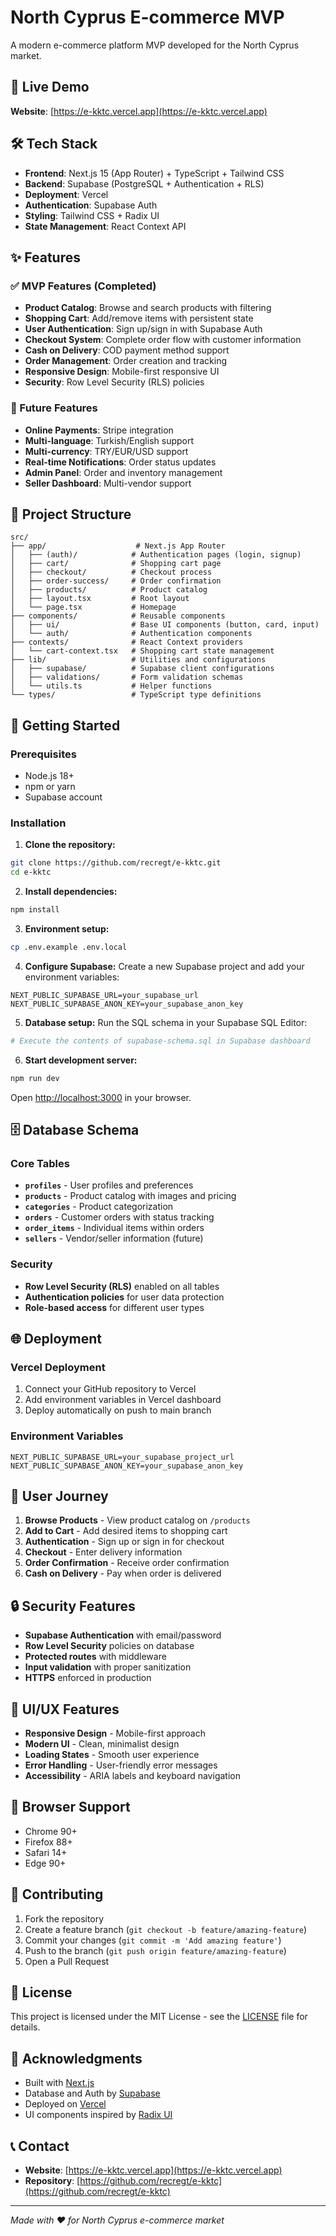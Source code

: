 # North Cyprus E-commerce MVP

A modern e-commerce platform MVP developed for the North Cyprus market.

## 🚀 Live Demo

**Website**: [https://e-kktc.vercel.app](https://e-kktc.vercel.app)

## 🛠️ Tech Stack

- **Frontend**: Next.js 15 (App Router) + TypeScript + Tailwind CSS
- **Backend**: Supabase (PostgreSQL + Authentication + RLS)
- **Deployment**: Vercel
- **Authentication**: Supabase Auth
- **Styling**: Tailwind CSS + Radix UI
- **State Management**: React Context API

## ✨ Features

### ✅ MVP Features (Completed)
- **Product Catalog**: Browse and search products with filtering
- **Shopping Cart**: Add/remove items with persistent state
- **User Authentication**: Sign up/sign in with Supabase Auth
- **Checkout System**: Complete order flow with customer information
- **Cash on Delivery**: COD payment method support
- **Order Management**: Order creation and tracking
- **Responsive Design**: Mobile-first responsive UI
- **Security**: Row Level Security (RLS) policies

### 🔄 Future Features
- **Online Payments**: Stripe integration
- **Multi-language**: Turkish/English support
- **Multi-currency**: TRY/EUR/USD support
- **Real-time Notifications**: Order status updates
- **Admin Panel**: Order and inventory management
- **Seller Dashboard**: Multi-vendor support

## 📁 Project Structure

```
src/
├── app/                    # Next.js App Router
│   ├── (auth)/            # Authentication pages (login, signup)
│   ├── cart/              # Shopping cart page
│   ├── checkout/          # Checkout process
│   ├── order-success/     # Order confirmation
│   ├── products/          # Product catalog
│   ├── layout.tsx         # Root layout
│   └── page.tsx           # Homepage
├── components/            # Reusable components
│   ├── ui/                # Base UI components (button, card, input)
│   └── auth/              # Authentication components
├── contexts/              # React Context providers
│   └── cart-context.tsx   # Shopping cart state management
├── lib/                   # Utilities and configurations
│   ├── supabase/          # Supabase client configurations
│   ├── validations/       # Form validation schemas
│   └── utils.ts           # Helper functions
└── types/                 # TypeScript type definitions
```

## 🚀 Getting Started

### Prerequisites
- Node.js 18+ 
- npm or yarn
- Supabase account

### Installation

1. **Clone the repository:**
```bash
git clone https://github.com/recregt/e-kktc.git
cd e-kktc
```

2. **Install dependencies:**
```bash
npm install
```

3. **Environment setup:**
```bash
cp .env.example .env.local
```

4. **Configure Supabase:**
Create a new Supabase project and add your environment variables:
```env
NEXT_PUBLIC_SUPABASE_URL=your_supabase_url
NEXT_PUBLIC_SUPABASE_ANON_KEY=your_supabase_anon_key
```

5. **Database setup:**
Run the SQL schema in your Supabase SQL Editor:
```bash
# Execute the contents of supabase-schema.sql in Supabase dashboard
```

6. **Start development server:**
```bash
npm run dev
```

Open [http://localhost:3000](http://localhost:3000) in your browser.

## 🗄️ Database Schema

### Core Tables
- **`profiles`** - User profiles and preferences
- **`products`** - Product catalog with images and pricing
- **`categories`** - Product categorization
- **`orders`** - Customer orders with status tracking
- **`order_items`** - Individual items within orders
- **`sellers`** - Vendor/seller information (future)

### Security
- **Row Level Security (RLS)** enabled on all tables
- **Authentication policies** for user data protection
- **Role-based access** for different user types

## 🌐 Deployment

### Vercel Deployment
1. Connect your GitHub repository to Vercel
2. Add environment variables in Vercel dashboard
3. Deploy automatically on push to main branch

### Environment Variables
```env
NEXT_PUBLIC_SUPABASE_URL=your_supabase_project_url
NEXT_PUBLIC_SUPABASE_ANON_KEY=your_supabase_anon_key
```

## 🛒 User Journey

1. **Browse Products** - View product catalog on `/products`
2. **Add to Cart** - Add desired items to shopping cart
3. **Authentication** - Sign up or sign in for checkout
4. **Checkout** - Enter delivery information
5. **Order Confirmation** - Receive order confirmation
6. **Cash on Delivery** - Pay when order is delivered

## 🔒 Security Features

- **Supabase Authentication** with email/password
- **Row Level Security** policies on database
- **Protected routes** with middleware
- **Input validation** with proper sanitization
- **HTTPS** enforced in production

## 🎨 UI/UX Features

- **Responsive Design** - Mobile-first approach
- **Modern UI** - Clean, minimalist design
- **Loading States** - Smooth user experience
- **Error Handling** - User-friendly error messages
- **Accessibility** - ARIA labels and keyboard navigation

## 📱 Browser Support

- Chrome 90+
- Firefox 88+
- Safari 14+
- Edge 90+

## 🤝 Contributing

1. Fork the repository
2. Create a feature branch (`git checkout -b feature/amazing-feature`)
3. Commit your changes (`git commit -m 'Add amazing feature'`)
4. Push to the branch (`git push origin feature/amazing-feature`)
5. Open a Pull Request

## 📄 License

This project is licensed under the MIT License - see the [LICENSE](LICENSE) file for details.

## 🌟 Acknowledgments

- Built with [Next.js](https://nextjs.org/)
- Database and Auth by [Supabase](https://supabase.com/)
- Deployed on [Vercel](https://vercel.com/)
- UI components inspired by [Radix UI](https://www.radix-ui.com/)

## 📞 Contact

- **Website**: [https://e-kktc.vercel.app](https://e-kktc.vercel.app)
- **Repository**: [https://github.com/recregt/e-kktc](https://github.com/recregt/e-kktc)

---

*Made with ❤️ for North Cyprus e-commerce market*
